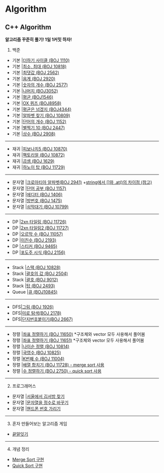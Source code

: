 # Algorithm
C++ Algorithm
--
**알고리즘 꾸준히 풀기! 
1일 1커밋 하자!**

1. 백준 

+ 기본 |[더하기 사이클 (BOJ 1110)](https://github.com/danielkang1003/Algorithm/blob/master/백준/boj1110.cpp)
+ 기본 |[최소, 최대 (BOJ 10818)](https://github.com/danielkang1003/Algorithm/blob/master/백준/boj10818.cpp)
+ 기본 |[최댓값 (BOJ 2562)](https://github.com/danielkang1003/Algorithm/blob/master/백준/boj2562.cpp)
+ 기본 |[음계 (BOJ 2920)](https://github.com/danielkang1003/Algorithm/blob/master/백준/boj2920.cpp)
+ 기본 |[숫자의 개수 (BOJ 2577)](https://github.com/danielkang1003/Algorithm/blob/master/백준/boj2577.cpp)
+ 기본 |[나머지 (BOJ3052)](https://github.com/danielkang1003/Algorithm/blob/master/백준/boj3052.cpp)
+ 기본 |[평균 (BOJ1546)](https://github.com/danielkang1003/Algorithm/blob/master/백준/boj1546.cpp)
+ 기본 |[OX 퀴즈 (BOJ8958)](https://github.com/danielkang1003/Algorithm/blob/master/백준/boj8958.cpp)
+ 기본 |[평균은 넘겠지 (BOJ4344)](https://github.com/danielkang1003/Algorithm/blob/master/백준/boj4344.cpp)
+ 기본 |[알파벳 찾기 (BOJ 10809)](https://github.com/danielkang1003/Algorithm/blob/master/백준/boj10809.cpp)
+ 기본 |[단어의 개수 (BOJ 1152)](https://github.com/danielkang1003/Algorithm/blob/master/백준/boj1152.cpp)
+ 기본 |[별찍기 10 (BOJ 2447)](https://github.com/danielkang1003/Algorithm/blob/master/백준/boj2447.cpp)
+ 기본 |[상수 (BOJ 2908)](https://github.com/danielkang1003/Algorithm/blob/master/백준/boj2908.cpp)
----
+ 재귀 |[피보나치5 (BOJ 10870)](https://github.com/danielkang1003/Algorithm/blob/master/백준/재귀/boj10870.cpp)
+ 재귀 |[팩토리얼 (BOJ 10872)](https://github.com/danielkang1003/Algorithm/blob/master/백준/재귀/boj10872.cpp)
+ 재귀 |[곱셈 (BOJ 1629)](https://github.com/danielkang1003/Algorithm/blob/master/백준/재귀/boj1629.cpp)
+ 재귀 |[하노이 탑 (BOJ 11729)](https://github.com/danielkang1003/Algorithm/blob/master/백준/재귀/boj11729.cpp)
----
+ 문자열 |[크로아티아 알파벳(BOJ 2941)](https://github.com/danielkang1003/Algorithm/blob/master/백준/문자열/boj2941.cpp)
		+[string에서 []와 .at()의 차이점 (참고)](https://neodreamer-dev.tistory.com/m/256)
+ 문자열 |[단어 공부 (BOJ 1157)](https://github.com/danielkang1003/Algorithm/blob/master/백준/문자열/boj1157.cpp)
+ 문자열 |[에디터 (BOJ 1406)](https://github.com/danielkang1003/Algorithm/blob/master/백준/문자열/boj1406.cpp)
+ 문자열 |[방번호 (BOJ 1475)](https://github.com/danielkang1003/Algorithm/blob/master/백준/문자열/boj1475.cpp)
+ 문자열 |[쇠막대기 (BOJ 10799)](https://github.com/danielkang1003/Algorithm/blob/master/백준/문자열/boj10799.cpp)
----
+ DP |[2xn 타일링 (BOJ 11726)](https://github.com/danielkang1003/Algorithm/blob/master/백준/DP/boj11726.cpp)
+ DP |[2xn 타일링2 (BOJ 11727)](https://github.com/danielkang1003/Algorithm/blob/master/백준/DP/boj11727.cpp)
+ DP |[오르막 수 (BOJ 11057)](https://github.com/danielkang1003/Algorithm/blob/master/백준/DP/boj11057.cpp)
+ DP |[이친수 (BOJ 2193)](https://github.com/danielkang1003/Algorithm/blob/master/백준/DP/boj2193.cpp)
+ DP |[스티커 (BOJ 9465)](https://github.com/danielkang1003/Algorithm/blob/master/백준/DP/boj9465.cpp)
+ DP |[포도주 시식 (BOJ 2156)](https://github.com/danielkang1003/Algorithm/blob/master/백준/DP/boj2156.cpp)
----
+ Stack |[스택 (BOJ 10828)](https://github.com/danielkang1003/Algorithm/blob/master/boj10828.cpp)
+ Stack |[괄호의 값 (BOJ 2504)](https://github.com/danielkang1003/Algorithm/blob/master/boj2504.cpp)
+ Stack |[괄호 (BOJ 9012)](https://github.com/danielkang1003/Algorithm/blob/master/boj9012.cpp)
+ Stack |[탑 (BOJ 2493)](https://github.com/danielkang1003/Algorithm/blob/master/boj2493.cpp)
+ Queue |[큐 (BOJ10845)](https://github.com/danielkang1003/Algorithm/blob/master/boj10845.cpp)

----
+ DFS|[그림 (BOJ 1926)](https://github.com/danielkang1003/Algorithm/blob/master/boj1926.cpp)
+ DFS|[미로 탐색(BOJ 2178)](https://github.com/danielkang1003/Algorithm/blob/master/boj2178.cpp)
+ DFS|[단지번호붙이기(BOJ 2667)](https://github.com/danielkang1003/Algorithm/blob/master/boj2667.cpp)
----
+ 정렬 |[좌표 정렬하기 (BOJ 11650)](https://github.com/danielkang1003/Algorithm/blob/master/boj11650.cpp)
		*구조체와 vector 모두 사용해서 풀어봄
+ 정렬 |[좌표 정렬하기 (BOJ 11651)](https://github.com/danielkang1003/Algorithm/blob/master/boj11651.cpp)
		*구조체와 vector 모두 사용해서 풀어봄
+ 정렬 |[나이순 정렬 (BOJ 10814)](https://github.com/danielkang1003/Algorithm/blob/master/boj10814.cpp)
+ 정렬 |[국영수 (BOJ 10825)](https://github.com/danielkang1003/Algorithm/blob/master/boj10825.cpp)
+ 정렬 |[K번째 수 (BOJ 11004)](https://github.com/danielkang1003/Algorithm/blob/master/boj11004.cpp)
+ 정렬 |[배열 합치기 (BOJ 11728) - merge sort 사용](https://github.com/danielkang1003/Algorithm/blob/master/boj11728.cpp)
+ 정렬 |[수 정렬하기 (BOJ 2750) - quick sort 사용](https://github.com/danielkang1003/Algorithm/blob/master/quick_sort.cpp)
----


2. 프로그래머스
+ 문자열 |[서울에서 김서방 찾기](https://github.com/danielkang1003/Algorithm/blob/master/%EC%84%9C%EC%9A%B8%EC%97%90%EC%84%9C%20%EA%B9%80%EC%84%9C%EB%B0%A9%EC%B0%BE%EA%B8%B0.cpp)
+ 문자열 |[문자열을 정수로 바꾸기](https://github.com/danielkang1003/Algorithm/blob/master/%EB%AC%B8%EC%9E%90%EC%97%B4%EC%9D%84%20%EC%A0%95%EC%88%98%EB%A1%9C%20%EB%B0%94%EA%BE%B8%EA%B8%B0.cpp)
+ 문자열 |[핸드폰 번호 가리기](https://github.com/danielkang1003/Algorithm/blob/master/%ED%95%B8%EB%93%9C%ED%8F%B0%20%EB%B2%88%ED%98%B8%20%EA%B0%80%EB%A6%AC%EA%B8%B0.cpp)
----

3. 혼자 만들어보는 알고리즘 게임
- [끝말잇기](https://github.com/danielkang1003/Algorithm/blob/master/%EB%81%9D%EB%A7%90%EC%9E%87%EA%B8%B0%EA%B2%8C%EC%9E%84.cpp)
----

4. 개념 정리
+ [Merge Sort 구현](https://github.com/danielkang1003/Algorithm/blob/master/merge_sort.cpp)
+ [Quick Sort 구현](https://github.com/danielkang1003/Algorithm/blob/master/quick_sort.cpp)
